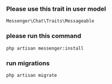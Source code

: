 ### Please use this trait in user model
``` Messenger\Chat\Traits\Messageable ```

### please run this command
`
    php artisan messenger:install
`

### run migrations
`
    php artisan migrate
`